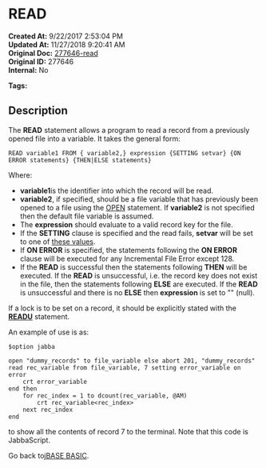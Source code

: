 # READ

**Created At:** 9/22/2017 2:53:04 PM  
**Updated At:** 11/27/2018 9:20:41 AM  
**Original Doc:** [277646-read](https://docs.jbase.com/36868-jbase-basic/277646-read)  
**Original ID:** 277646  
**Internal:** No  

**Tags:**
<badge text='record handling' vertical='middle' />

## Description

The **READ** statement allows a program to read a record from a previously opened file into a variable. It takes the general form:

```
READ variable1 FROM { variable2,} expression {SETTING setvar} {ON ERROR statements} {THEN|ELSE statements}
```

Where:

- **variable1**is the identifier into which the record will be read.
- **variable2**, if specified, should be a file variable that has previously been opened to a file using the [OPEN](./../open) statement. If **variable2** is not specified then the default file variable is assumed.
- The **expression** should evaluate to a valid record key for the file.
- If the **SETTING** clause is specified and the read fails, **setvar** will be set to one of [these values](./../incremental-file-errors).
- If **ON ERROR** is specified, the statements following the **ON ERROR** clause will be executed for any Incremental File Error except 128.
- If the **READ** is successful then the statements following **THEN** will be executed. If the **READ** is unsuccessful, i.e. the record key does not exist in the file, then the statements following **ELSE** are executed. If the **READ** is unsuccessful and there is no **ELSE** then **expression** is set to "" (null).

If a lock is to be set on a record, it should be explicitly stated with the [**READU**](./../readu) statement.

An example of use is as:

```
$option jabba

open "dummy_records" to file_variable else abort 201, "dummy_records"
read rec_variable from file_variable, 7 setting error_variable on error
    crt error_variable
end then
    for rec_index = 1 to dcount(rec_variable, @AM)
        crt rec_variable<rec_index>
    next rec_index
end
```

to show all the contents of record 7 to the terminal. Note that this code is JabbaScript.

Go back to[jBASE BASIC](./../jbase-basic-programmers-reference-guide).
